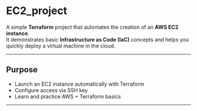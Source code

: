 # EC2_project

A simple **Terraform** project that automates the creation of an **AWS EC2 instance**.  
It demonstrates basic **Infrastructure as Code (IaC)** concepts and helps you quickly deploy a virtual machine in the cloud.

---

##  Purpose

- Launch an EC2 instance automatically with Terraform  
- Configure access via SSH key  
- Learn and practice AWS + Terraform basics  

---
